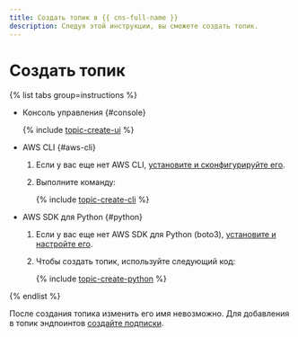 ```yaml
---
title: Создать топик в {{ cns-full-name }}
description: Следуя этой инструкции, вы сможете создать топик.
---
```


# Создать топик

{% list tabs group=instructions %}

- Консоль управления {#console}

  {% include [topic-create-ui](../../../_includes/notifications/topic-create-ui.md) %}

- AWS CLI {#aws-cli}

  1. Если у вас еще нет AWS CLI, [установите и сконфигурируйте его](../../../storage/tools/aws-cli.md).
  1. Выполните команду:

     {% include [topic-create-cli](../../../_includes/notifications/topic-create-cli.md) %}

- AWS SDK для Python {#python}

  1. Если у вас еще нет AWS SDK для Python (boto3), [установите и настройте его](../../tools/sdk-python.md#aws-sdk).
  1. Чтобы создать топик, используйте следующий код:

     {% include [topic-create-python](../../../_includes/notifications/topic-create-python.md) %}

{% endlist %}

После создания топика изменить его имя невозможно. Для добавления в топик эндпоинтов [создайте подписки](subscription-create.md).